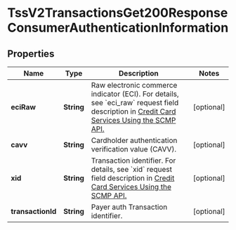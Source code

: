 
# TssV2TransactionsGet200ResponseConsumerAuthenticationInformation

## Properties
Name | Type | Description | Notes
------------ | ------------- | ------------- | -------------
**eciRaw** | **String** | Raw electronic commerce indicator (ECI).  For details, see &#x60;eci_raw&#x60; request field description in [Credit Card Services Using the SCMP API.](https://apps.cybersource.com/library/documentation/dev_guides/CC_Svcs_SCMP_API/html/)  |  [optional]
**cavv** | **String** | Cardholder authentication verification value (CAVV). |  [optional]
**xid** | **String** | Transaction identifier.  For details, see &#x60;xid&#x60; request field description in [Credit Card Services Using the SCMP API.](https://apps.cybersource.com/library/documentation/dev_guides/CC_Svcs_SCMP_API/html/)  |  [optional]
**transactionId** | **String** | Payer auth Transaction identifier. |  [optional]



